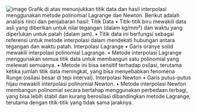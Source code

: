 ![image](https://github.com/RizkyDhafin/Implementasi-Interpolasi/assets/120090835/94e4b6e1-1900-441a-84cd-0ce3447f6f2e)
Grafik di atas menunjukkan titik data dan hasil interpolasi menggunakan metode polinomial Lagrange dan Newton. Berikut adalah analisis rinci dan penjabaran hasil:
Titik Data
•	Titik-titik biru mewakili data asli yang diberikan untuk nilai tegangan (dalam kg/mm²) dan waktu yang diperlukan untuk patah (dalam jam).
•	Titik data ini berfungsi sebagai referensi untuk metode interpolasi dalam mendekati hubungan antara tegangan dan waktu patah.
Interpolasi Lagrange
•	Garis oranye solid mewakili interpolasi polinomial Lagrange.
•	Metode interpolasi Lagrange menggunakan semua titik data untuk membangun satu polinomial yang melewati semuanya.
•	Metode ini bisa sensitif terhadap osilasi, terutama ketika jumlah titik data meningkat, yang bisa menyebabkan fenomena Runge (osilasi besar di tepi interval).
Interpolasi Newton
•	Garis putus-putus hijau mewakili interpolasi polinomial Newton.
•	Metode interpolasi Newton membangun polinomial secara bertahap menggunakan perbedaan terbagi, yang bisa lebih stabil dan kurang berosilasi dibandingkan metode Lagrange, terutama dengan titik-titik yang tidak sama jaraknya.
